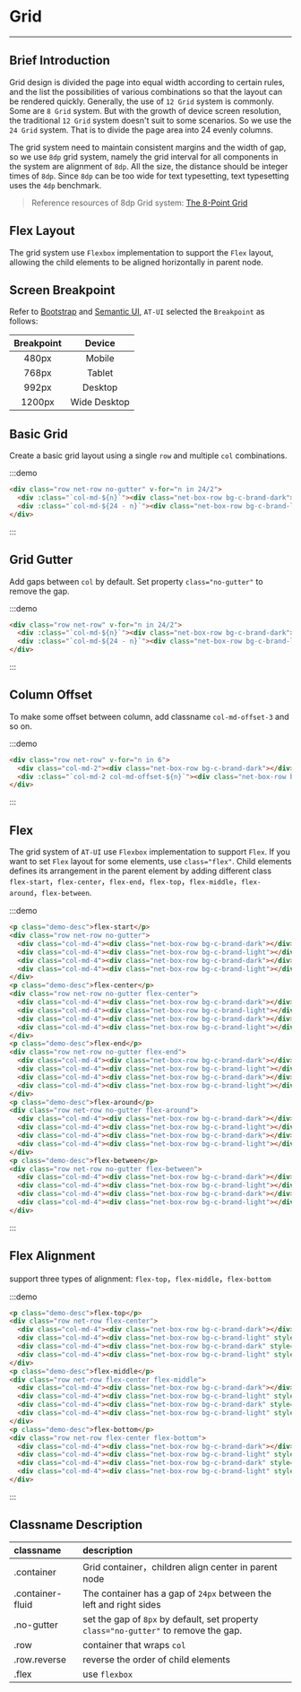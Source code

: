 
# Grid

----

## Brief Introduction

Grid design is divided the page into equal width according to certain rules, and the list the possibilities of various combinations so that the layout can be rendered quickly. Generally, the use of `12 Grid` system is commonly. Some are `8 Grid` system. But with the growth of device screen resolution, the traditional `12 Grid` system doesn't suit to some scenarios. So we use the `24 Grid` system. That is to divide the page area into 24 evenly columns.

The grid system need to maintain consistent margins and the width of gap, so we use `8dp` grid system, namely the grid interval for all components in the system are alignment of `8dp`. All the size, the distance should be integer times of `8dp`. Since `8dp` can be too wide for text typesetting, text typesetting uses the `4dp` benchmark.

> Reference resources of 8dp Grid system: [The 8-Point Grid](https://spec.fm/specifics/8-pt-grid)

## Flex Layout

The grid system use `Flexbox` implementation to support the `Flex` layout, allowing the child elements to be aligned horizontally in parent node.

## Screen Breakpoint

Refer to [Bootstrap](http://getbootstrap.com/css/#grid-media-queries) and [Semantic UI](https://semantic-ui.com/elements/container.html), `AT-UI` selected the `Breakpoint` as follows:

| Breakpoint | Device |
| :--: | :--: |
| 480px | Mobile |
| 768px | Tablet |
| 992px | Desktop |
| 1200px | Wide Desktop |

## Basic Grid

Create a basic grid layout using a single `row` and multiple `col` combinations.

:::demo
```html
<div class="row net-row no-gutter" v-for="n in 24/2">
  <div :class="`col-md-${n}`"><div class="net-box-row bg-c-brand-dark"></div></div>
  <div :class="`col-md-${24 - n}`"><div class="net-box-row bg-c-brand-light"></div></div>
</div>
```
:::

## Grid Gutter

Add gaps between `col` by default. Set property `class="no-gutter"` to remove the gap.

:::demo
```html
<div class="row net-row" v-for="n in 24/2">
  <div :class="`col-md-${n}`"><div class="net-box-row bg-c-brand-dark"></div></div>
  <div :class="`col-md-${24 - n}`"><div class="net-box-row bg-c-brand-light"></div></div>
</div>
```
:::

## Column Offset

To make some offset between column, add classname `col-md-offset-3` and so on.

:::demo
```html
<div class="row net-row" v-for="n in 6">
  <div class="col-md-2"><div class="net-box-row bg-c-brand-dark"></div></div>
  <div :class="`col-md-2 col-md-offset-${n}`"><div class="net-box-row bg-c-brand-dark"></div></div>
</div>
```
:::

## Flex

The grid system of `AT-UI` use `Flexbox` implementation to support `Flex`. If you want to set `Flex` layout for some elements, use `class="flex"`. Child elements defines its arrangement in the parent element by adding different class `flex-start`，`flex-center`，`flex-end`，`flex-top`，`flex-middle`，`flex-around`，`flex-between`.

:::demo
```html
<p class="demo-desc">flex-start</p>
<div class="row net-row no-gutter">
  <div class="col-md-4"><div class="net-box-row bg-c-brand-dark"></div></div>
  <div class="col-md-4"><div class="net-box-row bg-c-brand-light"></div></div>
  <div class="col-md-4"><div class="net-box-row bg-c-brand-dark"></div></div>
  <div class="col-md-4"><div class="net-box-row bg-c-brand-light"></div></div>
</div>
<p class="demo-desc">flex-center</p>
<div class="row net-row no-gutter flex-center">
  <div class="col-md-4"><div class="net-box-row bg-c-brand-dark"></div></div>
  <div class="col-md-4"><div class="net-box-row bg-c-brand-light"></div></div>
  <div class="col-md-4"><div class="net-box-row bg-c-brand-dark"></div></div>
  <div class="col-md-4"><div class="net-box-row bg-c-brand-light"></div></div>
</div>
<p class="demo-desc">flex-end</p>
<div class="row net-row no-gutter flex-end">
  <div class="col-md-4"><div class="net-box-row bg-c-brand-dark"></div></div>
  <div class="col-md-4"><div class="net-box-row bg-c-brand-light"></div></div>
  <div class="col-md-4"><div class="net-box-row bg-c-brand-dark"></div></div>
  <div class="col-md-4"><div class="net-box-row bg-c-brand-light"></div></div>
</div>
<p class="demo-desc">flex-around</p>
<div class="row net-row no-gutter flex-around">
  <div class="col-md-4"><div class="net-box-row bg-c-brand-dark"></div></div>
  <div class="col-md-4"><div class="net-box-row bg-c-brand-light"></div></div>
  <div class="col-md-4"><div class="net-box-row bg-c-brand-dark"></div></div>
  <div class="col-md-4"><div class="net-box-row bg-c-brand-light"></div></div>
</div>
<p class="demo-desc">flex-between</p>
<div class="row net-row no-gutter flex-between">
  <div class="col-md-4"><div class="net-box-row bg-c-brand-dark"></div></div>
  <div class="col-md-4"><div class="net-box-row bg-c-brand-light"></div></div>
  <div class="col-md-4"><div class="net-box-row bg-c-brand-dark"></div></div>
  <div class="col-md-4"><div class="net-box-row bg-c-brand-light"></div></div>
</div>
```
:::

## Flex Alignment

support three types of alignment: `flex-top`，`flex-middle`，`flex-bottom`

:::demo
```html
<p class="demo-desc">flex-top</p>
<div class="row net-row flex-center">
  <div class="col-md-4"><div class="net-box-row bg-c-brand-dark"></div></div>
  <div class="col-md-4"><div class="net-box-row bg-c-brand-light" style="height: 100px"></div></div>
  <div class="col-md-4"><div class="net-box-row bg-c-brand-dark" style="height: 70px"></div></div>
  <div class="col-md-4"><div class="net-box-row bg-c-brand-light" style="height: 120px"></div></div>
</div>
<p class="demo-desc">flex-middle</p>
<div class="row net-row flex-center flex-middle">
  <div class="col-md-4"><div class="net-box-row bg-c-brand-dark"></div></div>
  <div class="col-md-4"><div class="net-box-row bg-c-brand-light" style="height: 100px"></div></div>
  <div class="col-md-4"><div class="net-box-row bg-c-brand-dark" style="height: 70px"></div></div>
  <div class="col-md-4"><div class="net-box-row bg-c-brand-light" style="height: 120px"></div></div>
</div>
<p class="demo-desc">flex-bottom</p>
<div class="row net-row flex-center flex-bottom">
  <div class="col-md-4"><div class="net-box-row bg-c-brand-dark"></div></div>
  <div class="col-md-4"><div class="net-box-row bg-c-brand-light" style="height: 100px"></div></div>
  <div class="col-md-4"><div class="net-box-row bg-c-brand-dark" style="height: 70px"></div></div>
  <div class="col-md-4"><div class="net-box-row bg-c-brand-light" style="height: 120px"></div></div>
</div>
```
:::

## Classname Description

| classname | description |
| :------- | :--- |
| .container | Grid container，children align center in parent node |
| .container-fluid | The container has a gap of `24px` between the left and right sides |
| .no-gutter | set the gap of `8px` by default, set property `class="no-gutter"` to remove the gap. |
| .row | container that wraps `col` |
| .row.reverse | reverse the order of child elements |
| .flex | use `flexbox` |

<style lang="scss" scoped>
  .row {
    background-color: #f2f8fe;
  }
  .net-row {
    margin-bottom: 12px;

    &:last-of-type {
      margin-bottom: 0;
    }
  }
  .net-box-row {
    height: 36px;
    border-radius: 8px;
  }
</style>
